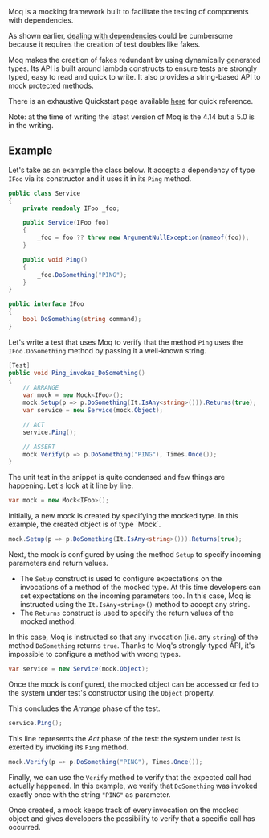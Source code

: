 Moq is a mocking framework built to facilitate the testing of components with dependencies.

As shown earlier, [dealing with dependencies](Dealing-with-dependencies) could be cumbersome because it requires the creation of test doubles like fakes.

Moq makes the creation of fakes redundant by using dynamically generated types. Its API is built around lambda constructs to ensure tests are strongly typed, easy to read and quick to write. It also provides a string-based API to mock protected methods.

There is an exhaustive Quickstart page available [here](https://github.com/Moq/moq4/wiki/Quickstart) for quick reference.

Note: at the time of writing the latest version of Moq is the 4.14 but a 5.0 is in the writing.

## Example
Let's take as an example the class below. It accepts a dependency of type `IFoo` via its constructor and it uses it in its `Ping` method.
```csharp
public class Service
{
    private readonly IFoo _foo;

    public Service(IFoo foo)
    {
        _foo = foo ?? throw new ArgumentNullException(nameof(foo));
    }

    public void Ping()
    {
        _foo.DoSomething("PING");
    }
}

public interface IFoo
{
    bool DoSomething(string command);
}
```
Let's write a test that uses Moq to verify that the method `Ping` uses the `IFoo.DoSomething` method by passing it a well-known string.

```csharp
[Test]
public void Ping_invokes_DoSomething()
{
    // ARRANGE
    var mock = new Mock<IFoo>();
    mock.Setup(p => p.DoSomething(It.IsAny<string>())).Returns(true);
    var service = new Service(mock.Object);

    // ACT
    service.Ping();

    // ASSERT
    mock.Verify(p => p.DoSomething("PING"), Times.Once());
}
```

The unit test in the snippet is quite condensed and few things are happening. Let's look at it line by line.

```csharp
var mock = new Mock<IFoo>();
```
Initially, a new mock is created by specifying the mocked type. In this example, the created object is of type `Mock<IFoo>´.

```csharp
mock.Setup(p => p.DoSomething(It.IsAny<string>())).Returns(true);
```
Next, the mock is configured by using the method `Setup` to specify incoming parameters and return values.
- The `Setup` construct is used to configure expectations on the invocations of a method of the mocked type. At this time developers can set expectations on the incoming parameters too. In this case, Moq is instructed using the `It.IsAny<string>()` method to accept any string.
- The `Returns` construct is used to specify the return values of the mocked method.

In this case, Moq is instructed so that any invocation (i.e. any `string`) of the method `DoSomething` returns `true`. Thanks to Moq's strongly-typed API, it's impossible to configure a method with wrong types.

```csharp
var service = new Service(mock.Object);
```
Once the mock is configured, the mocked object can be accessed or fed to the system under test's constructor using the `Object` property.

This concludes the _Arrange_ phase of the test.

```csharp
service.Ping();
```
This line represents the _Act_ phase of the test: the system under test is exerted by invoking its `Ping` method.

```csharp
mock.Verify(p => p.DoSomething("PING"), Times.Once());
```
Finally, we can use the `Verify` method to verify that the expected call had actually happened. In this example, we verify that `DoSomething` was invoked exactly once with the string `"PING"` as parameter.

Once created, a mock keeps track of every invocation on the mocked object and gives developers the possibility to verify that a specific call has occurred.
